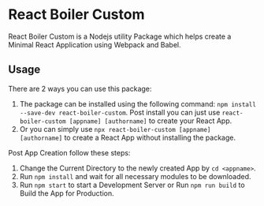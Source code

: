 # **React Boiler Custom**

React Boiler Custom is a Nodejs utility Package which helps create a Minimal React Application using Webpack and Babel.

## **Usage**

There are 2 ways you can use this package:

1. The package can be installed using the following command: `npm install --save-dev react-boiler-custom`. Post install you can just use `react-boiler-custom [appname] [authorname]` to create your React App.
2. Or you can simply use `npx react-boiler-custom [appname] [authorname]` to create a React App without installing the package.

Post App Creation follow these steps:

1. Change the Current Directory to the newly created App by `cd <appname>`.
2. Run `npm install` and wait for all necessary modules to be downloaded.
3. Run `npm start` to start a Development Server or Run `npm run build` to Build the App for Production.
